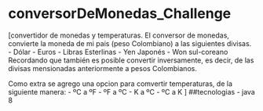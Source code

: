 # conversorDeMonedas_Challenge

[convertidor de monedas y temperaturas.
El conversor de monedas, convierte la moneda de mi pais (peso Colombiano) a las siguientes divisas.
    - Dólar
    - Euros
    - Libras Esterlinas
    - Yen Japonés
    - Won sul-coreano
Recordando que también es posible convertir inversamente, es decir, de las divisas mensionadas anteriormente a pesos Colombianos.

Como extra se agrego una opcion para comvertir temperaturas, de la siguiente manera:
    - ºC a ºF
    - ºF a ºC
    - K a ºC
    - ºC a K
]
##tecnologias
    - java 8
